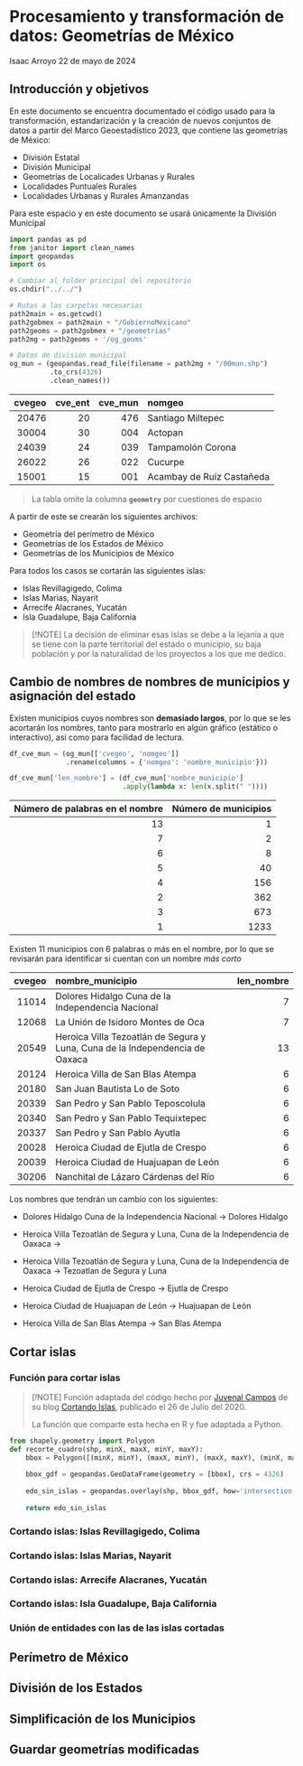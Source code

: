 # Procesamiento y transformación de datos: Geometrías de México
Isaac Arroyo
22 de mayo de 2024

## Introducción y objetivos

En este documento se encuentra documentado el código usado para la
transformación, estandarización y la creación de nuevos conjuntos de
datos a partir del Marco Geoestadístico 2023, que contiene las
geometrías de México:

- División Estatal
- División Municipal
- Geometrías de Localicades Urbanas y Rurales
- Localidades Puntuales Rurales
- Localidades Urbanas y Rurales Amanzandas

Para este espacio y en este documento se usará únicamente la División
Municipal

``` python
import pandas as pd
from janitor import clean_names
import geopandas
import os

# Cambiar al folder principal del repositorio
os.chdir("../../")

# Rutas a las carpetas necesarias
path2main = os.getcwd()
path2gobmex = path2main + "/GobiernoMexicano"
path2geoms = path2gobmex + "/geometrias"
path2mg = path2geoms + '/og_geoms'

# Datos de división municipal
og_mun = (geopandas.read_file(filename = path2mg + "/00mun.shp")
          .to_crs(4326)
          .clean_names())
```

| cvegeo | cve_ent | cve_mun | nomgeo                    |
|-------:|--------:|--------:|:--------------------------|
|  20476 |      20 |     476 | Santiago Miltepec         |
|  30004 |      30 |     004 | Actopan                   |
|  24039 |      24 |     039 | Tampamolón Corona         |
|  26022 |      26 |     022 | Cucurpe                   |
|  15001 |      15 |     001 | Acambay de Ruíz Castañeda |

> La tabla omite la columna **`geometry`** por cuestiones de espacio

A partir de este se crearán los siguientes archivos:

- Geometría del perímetro de México
- Geometrías de los Estados de México
- Geometrías de los Municipios de México

Para todos los casos se cortarán las siguientes islas:

- Islas Revillagigedo, Colima
- Islas Marias, Nayarit
- Arrecife Alacranes, Yucatán
- Isla Guadalupe, Baja California

> \[!NOTE\] La decisión de eliminar esas islas se debe a la lejanía a
> que se tiene con la parte territorial del estado o municipio, su baja
> población y por la naturalidad de los proyectos a los que me dedico.

## Cambio de nombres de nombres de municipios y asignación del estado

Existen municipios cuyos nombres son **demasiado largos**, por lo que se
les acortarán los nombres, tanto para mostrarlo en algún gráfico
(estático o interactivo), así como para facilidad de lectura.

``` python
df_cve_mun = (og_mun[['cvegeo', 'nomgeo']]
              .rename(columns = {'nomgeo': 'nombre_municipio'}))

df_cve_mun['len_nombre'] = (df_cve_mun['nombre_municipio']
                            .apply(lambda x: len(x.split(" "))))
```

| Número de palabras en el nombre | Número de municipios |
|--------------------------------:|---------------------:|
|                              13 |                    1 |
|                               7 |                    2 |
|                               6 |                    8 |
|                               5 |                   40 |
|                               4 |                  156 |
|                               2 |                  362 |
|                               3 |                  673 |
|                               1 |                 1233 |

Existen 11 municipios con 6 palabras o más en el nombre, por lo que se
revisarán para identificar si cuentan con un nombre *más corto*

| cvegeo | nombre_municipio                                                             | len_nombre |
|-------:|:-----------------------------------------------------------------------------|-----------:|
|  11014 | Dolores Hidalgo Cuna de la Independencia Nacional                            |          7 |
|  12068 | La Unión de Isidoro Montes de Oca                                            |          7 |
|  20549 | Heroica Villa Tezoatlán de Segura y Luna, Cuna de la Independencia de Oaxaca |         13 |
|  20124 | Heroica Villa de San Blas Atempa                                             |          6 |
|  20180 | San Juan Bautista Lo de Soto                                                 |          6 |
|  20339 | San Pedro y San Pablo Teposcolula                                            |          6 |
|  20340 | San Pedro y San Pablo Tequixtepec                                            |          6 |
|  20337 | San Pedro y San Pablo Ayutla                                                 |          6 |
|  20028 | Heroica Ciudad de Ejutla de Crespo                                           |          6 |
|  20039 | Heroica Ciudad de Huajuapan de León                                          |          6 |
|  30206 | Nanchital de Lázaro Cárdenas del Río                                         |          6 |

Los nombres que tendrán un cambio con los siguientes:

- Dolores Hidalgo Cuna de la Independencia Nacional → Dolores Hidalgo

- Heroica Villa Tezoatlán de Segura y Luna, Cuna de la Independencia de
  Oaxaca →

- Heroica Villa Tezoatlán de Segura y Luna, Cuna de la Independencia de
  Oaxaca → Tezoatlan de Segura y Luna

- Heroica Ciudad de Ejutla de Crespo → Ejutla de Crespo

- Heroica Ciudad de Huajuapan de León → Huajuapan de León

- Heroica Villa de San Blas Atempa → San Blas Atempa

## Cortar islas

### Función para cortar islas

> \[!NOTE\] Función adaptada del código hecho por [Juvenal
> Campos](https://x.com/JuvenalCamposF) de su blog [Cortando
> Islas](https://juvenalcampos.com/2020/07/26/cortando-islas/),
> publicado el 26 de Julio del 2020.
>
> La función que comparte esta hecha en R y fue adaptada a Python.

``` python
from shapely.geometry import Polygon
def recorte_cuadro(shp, minX, maxX, minY, maxY):
    bbox = Polygon([(minX, minY), (maxX, minY), (maxX, maxY), (minX, maxY)])
    
    bbox_gdf = geopandas.GeoDataFrame(geometry = [bbox], crs = 4326)
    
    edo_sin_islas = geopandas.overlay(shp, bbox_gdf, how='intersection')
    
    return edo_sin_islas
```

### Cortando islas: Islas Revillagigedo, Colima

### Cortando islas: Islas Marias, Nayarit

### Cortando islas: Arrecife Alacranes, Yucatán

### Cortando islas: Isla Guadalupe, Baja California

### Unión de entidades con las de las islas cortadas

## Perímetro de México

## División de los Estados

## Simplificación de los Municipios

## Guardar geometrías modificadas
